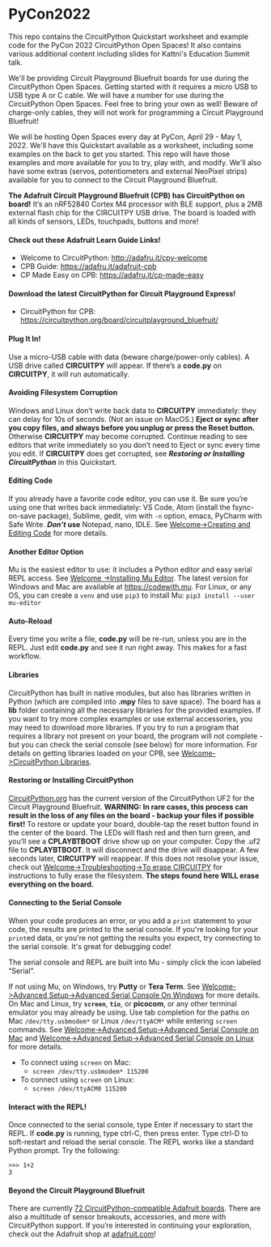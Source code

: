 # PyCon2022
This repo contains the CircuitPython Quickstart worksheet and example code for the PyCon 2022
CircuitPython Open Spaces! It also contains various additional content including slides for
Kattni's Education Summit talk.

We'll be providing Circuit Playground Bluefruit boards for use during the CircuitPython Open
Spaces. Getting started with it requires a micro USB to USB type A or C cable. We will have a
number for use during the CircuitPython Open Spaces. Feel free to bring your own as well! Beware
of charge-only cables, they will not work for programming a Circuit Playground Bluefruit!

We will be hosting Open Spaces every day at PyCon, April 29 - May 1, 2022. We'll have this
Quickstart available as a worksheet, including some examples on the back to get you started. This
repo will have those examples and more available for you to try, play with, and modify. We'll also
have some extras (servos, potentiometers and external NeoPixel strips) available for you to
connect to the Circuit Playground Bluefruit.

**The Adafruit Circuit Playground Bluefruit (CPB) has CircuitPython on board!** It’s an nRF52840
Cortex M4 processor with BLE support, plus a 2MB external flash chip for the CIRCUITPY USB drive.
The board is loaded with all kinds of sensors, LEDs, touchpads, buttons and more!

#### Check out these Adafruit Learn Guide Links!
* Welcome to CircuitPython: http://adafru.it/cpy-welcome
* CPB Guide: https://adafru.it/adafruit-cpb
* CP Made Easy on CPB: https://adafru.it/cp-made-easy

#### Download the latest CircuitPython for Circuit Playground Express!
* CircuitPython for CPB: https://circuitpython.org/board/circuitplayground_bluefruit/

#### Plug It In!
Use a micro-USB cable with data (beware charge/power-only cables). A USB drive called **CIRCUITPY**
will appear. If there’s a **code.py** on **CIRCUITPY**, it will run automatically. 

#### Avoiding Filesystem Corruption
Windows and Linux don’t write back data to **CIRCUITPY** immediately: they can delay for 10s of
seconds. (Not an issue on MacOS.) **Eject or sync after you copy files, and always before you
unplug or press the Reset button.** Otherwise **CIRCUITPY** may become corrupted. Continue reading
to see editors that write immediately so you don’t need to Eject or sync every time you edit.
If **CIRCUITPY** does get corrupted, see **_Restoring or Installing CircuitPython_** in this
Quickstart.

#### Editing Code
If you already have a favorite code editor, you can use it. Be sure you’re using one that writes
back immediately: VS Code, Atom (install the fsync-on-save package), Sublime, gedit, vim with `-n`
option, emacs, PyCharm with Safe Write. **_Don’t_ use** Notepad, nano, IDLE. See [Welcome->Creating
and Editing Code](https://learn.adafruit.com/welcome-to-circuitpython/creating-and-editing-code)
for more details.

#### Another Editor Option
Mu is the easiest editor to use: it includes a Python editor and easy serial REPL access. See [Welcome
->Installing Mu Editor](https://learn.adafruit.com/welcome-to-circuitpython/installing-mu-editor).
The latest version for Windows and Mac are available at https://codewith.mu. For Linux, or any OS,
you can create a `venv` and use `pip3` to install Mu: `pip3 install --user mu-editor`

#### Auto-Reload
Every time you write a file, **code.py** will be re-run, unless you are in the REPL. Just edit
**code.py** and see it run right away. This makes for a fast workflow.

#### Libraries
CircuitPython has built in native modules, but also has libraries written in Python (which are
compiled into **.mpy** files to save space). The board has a **lib** folder containing all the
necessary libraries for the provided examples. If you want to try more complex examples or use
external accessories, you may need to download more libraries. If you try to run a program
that requires a library not present on your board, the program will not complete - but you can
check the serial console (see below) for more information. For details on getting libraries loaded
on your CPB, see 
[Welcome->CircuitPython
Libraries](https://learn.adafruit.com/welcome-to-circuitpython/circuitpython-libraries).

#### Restoring or Installing CircuitPython
[CircuitPython.org](https://adafru.it/cp-cpb) has the current version of the CircuitPython UF2 for
the Circuit Playground Bluefruit. **WARNING: In rare cases, this process can result in the loss of
any files on the board - backup your files if possible first!** To restore or update your board,
double-tap the reset button found in the center of the board. The LEDs will flash red and then turn
green, and you’ll see a **CPLAYBTBOOT** drive show up on your computer. Copy the .uf2 file to
**CPLAYBTBOOT**. It will disconnect and the drive will disappear. A few seconds later, **CIRCUITPY**
will reappear. If this does not resolve your issue, check out [Welcome->Troubleshooting->To erase
CIRCUITPY](https://learn.adafruit.com/welcome-to-circuitpython/troubleshooting#to-erase-circuitpy-storage-dot-erase-filesystem-2987288-34)
for instructions to fully erase the filesystem. **The steps found here WILL erase everything on the
board.**

#### Connecting to the Serial Console
When your code produces an error, or you add a `print` statement to your code, the results are
printed to the serial console. If you're looking for your `print`ed data, or you're not getting the
results you expect, try connecting to the serial console. It's great for debugging code!

The serial console and REPL are built into Mu - simply click the icon labeled “Serial”. 

If not using Mu, on Windows, try **Putty** or **Tera Term**. See [Welcome->Advanced Setup->Advanced
Serial Console On
Windows](https://learn.adafruit.com/welcome-to-circuitpython/advanced-serial-console-on-windows)
for more details. On Mac and Linux, try **`screen`**, **`tio`**, or **picocom**, or any other
terminal emulator you may already be using. Use tab completion for the paths on Mac
`/dev/tty.usbmodem*` or Linux `/dev/ttyACM*` while entering `screen` commands. See
[Welcome->Advanced Setup->Advanced Serial Console on Mac](https://learn.adafruit.com/welcome-to-circuitpython/advanced-serial-console-on-mac-and-linux) and
[Welcome->Advanced Setup->Advanced Serial Console on Linux](https://learn.adafruit.com/welcome-to-circuitpython/advanced-serial-console-on-linux)
for more details.

* To connect using `screen` on Mac:
    * `screen /dev/tty.usbmodem* 115200`
* To connect using `screen` on Linux:
    * `screen /dev/ttyACM0 115200`

#### Interact with the REPL!
Once connected to the serial console, type Enter if necessary to start the REPL. If **code.py** is
running, type ctrl-C, then press enter. Type ctrl-D to soft-restart and reload the serial console.
The REPL works like a standard Python prompt. Try the following:
```
>>> 1+2
3
```
#### Beyond the Circuit Playground Bluefruit
There are currently [72 CircuitPython-compatible Adafruit boards](https://adafru.it/cp-boards).
There are also a multitude of sensor breakouts, accessories, and more with CircuitPython support.
If you’re interested in continuing your exploration, check out the Adafruit shop at
[adafruit.com](https://adafruit.com)!
